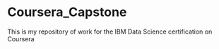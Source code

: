 # Coursera_Capstone
This is my repository of work for the IBM Data Science certification on Coursera
